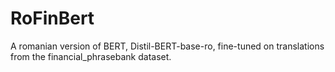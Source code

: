 # RoFinBert
A romanian version of BERT, Distil-BERT-base-ro, fine-tuned on translations from the financial_phrasebank dataset.
